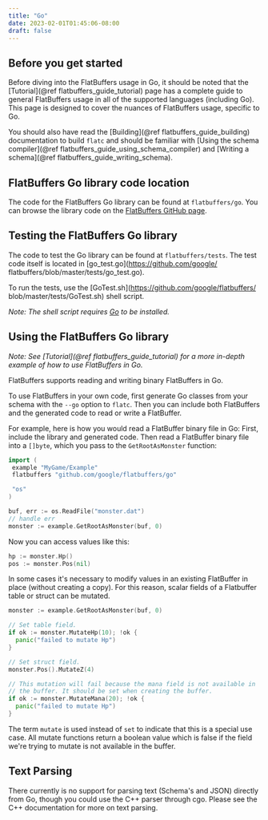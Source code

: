 ```yaml
---
title: "Go"
date: 2023-02-01T01:45:06-08:00
draft: false
---
```


## Before you get started

Before diving into the FlatBuffers usage in Go, it should be noted that the
[Tutorial](@ref flatbuffers_guide_tutorial) page has a complete guide to general
FlatBuffers usage in all of the supported languages (including Go). This page is
designed to cover the nuances of FlatBuffers usage, specific to Go.

You should also have read the [Building](@ref flatbuffers_guide_building)
documentation to build `flatc` and should be familiar with [Using the schema
compiler](@ref flatbuffers_guide_using_schema_compiler) and [Writing a
schema](@ref flatbuffers_guide_writing_schema).

## FlatBuffers Go library code location

The code for the FlatBuffers Go library can be found at `flatbuffers/go`. You
can browse the library code on the
[FlatBuffers GitHub page](https://github.com/google/flatbuffers/tree/master/go).

## Testing the FlatBuffers Go library

The code to test the Go library can be found at `flatbuffers/tests`. The test
code itself is located in [go_test.go](https://github.com/google/
flatbuffers/blob/master/tests/go_test.go).

To run the tests, use the [GoTest.sh](https://github.com/google/flatbuffers/
blob/master/tests/GoTest.sh) shell script.

_Note: The shell script requires [Go](https://golang.org/doc/install) to be
installed._

## Using the FlatBuffers Go library

_Note: See [Tutorial](@ref flatbuffers_guide_tutorial) for a more in-depth
example of how to use FlatBuffers in Go._

FlatBuffers supports reading and writing binary FlatBuffers in Go.

To use FlatBuffers in your own code, first generate Go classes from your schema
with the `--go` option to `flatc`. Then you can include both FlatBuffers and the
generated code to read or write a FlatBuffer.

For example, here is how you would read a FlatBuffer binary file in Go: First,
include the library and generated code. Then read a FlatBuffer binary file into
a `[]byte`, which you pass to the `GetRootAsMonster` function:

```go
import (
 example "MyGame/Example"
 flatbuffers "github.com/google/flatbuffers/go"

 "os"
)

buf, err := os.ReadFile("monster.dat")
// handle err
monster := example.GetRootAsMonster(buf, 0)
```

Now you can access values like this:

```go
hp := monster.Hp()
pos := monster.Pos(nil)
```

In some cases it's necessary to modify values in an existing FlatBuffer in place
(without creating a copy). For this reason, scalar fields of a Flatbuffer table
or struct can be mutated.

```go
monster := example.GetRootAsMonster(buf, 0)

// Set table field.
if ok := monster.MutateHp(10); !ok {
  panic("failed to mutate Hp")
}

// Set struct field.
monster.Pos().MutateZ(4)

// This mutation will fail because the mana field is not available in
// the buffer. It should be set when creating the buffer.
if ok := monster.MutateMana(20); !ok {
  panic("failed to mutate Hp")
}
```

The term `mutate` is used instead of `set` to indicate that this is a special
use case. All mutate functions return a boolean value which is false if the
field we're trying to mutate is not available in the buffer.

## Text Parsing

There currently is no support for parsing text (Schema's and JSON) directly from
Go, though you could use the C++ parser through cgo. Please see the C++
documentation for more on text parsing.

<br>
